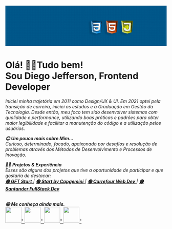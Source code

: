 
![](https://github.com/Diegojfsr/Diegojfsr/blob/main/Imagens/Capa%20Perfil.jpg)


<p dir="auto">
  <h1>Olá! 👋😁Tudo bem!  <br>
  Sou Diego Jefferson, Frontend Developer</h1>  
</p> 

<p dir="auto">
<em>
Iniciei minha trajetória em 2011 como Design/UX & UI. Em 2021 optei pela transição de carreira, iniciei os estudos e a Graduação em Gestão da Tecnologia.
Desde então, meu foco tem sido desenvolver sistemas com qualidade e performance, utilizando boas práticas e padrões para obter maior legibilidade e facilitar a     manutenção do código e a utilização pelos usuários.
  
<strong>😊 Um pouco mais sobre Mim... </strong><br>
Curioso, determinado, focado, apaixonado por desafios e resolução de problemas através dos Métodos de Desenvolvimento e Processos de Inovação.
</em>
</p>

<p dir="auto">
<em>
<strong>👨‍💻 Projetos & Experiência</strong><br>
Esses são alguns dos projetos que tive a oportunidade de participar e que gostaria de destacar:<br>
<a href="https://github.com/Diegojfsr/GFT_Start"> <strong> 🟢 GFT Start</strong> </a> |
<a href="https://github.com/Diegojfsr/Programa_Start_by_Capgemini"> <strong> 🟢 Start by Capgemini</strong> </a>  | 
<a href="https://github.com/Diegojfsr/Carrefour_Web_Developer"> <strong> 🟢 Carrefour Web Dev</strong> </a> |
<a href="https://github.com/Diegojfsr/Santander_Fullstack_Developer"> <strong> 🟢 Santander FullStack Dev</strong> </a></li>
</em>
</p>
<br>

<em>
<strong>😁 Me conheça ainda mais.</strong><br>
</em>




<div style="display:inline">
  <!-- Curriculo --> 
  <a href="https://github.com/Diegojfsr/Curriculo/blob/main/DiegoJfsr-Frontend%20Developer.pdf">
   <img width='50' height='50' src="https://icons8.com.br/icon/23877/curr%C3%ADculo" />"
  </a>
  <!-- Linkedin --> 
  <a href="https://www.linkedin.com/in/diegojfsr/">
   <img width='50' height='50' src="https://cdn.jsdelivr.net/gh/devicons/devicon/icons/linkedin/linkedin-original.svg" />"
  </a>
  <!-- Behance --> 
  <a href="https://www.behance.net/diegojfsr">
   <img width='50' height='50' src="https://cdn.jsdelivr.net/gh/devicons/devicon/icons/behance/behance-original.svg" />"
  </a>
  <!-- Medium --> 
  <a href="https://medium.com/@diegojfsr/about">
   <img width='50' height='50' src="https://cdn.icon-icons.com/icons2/1584/PNG/512/3721675-medium_108052.png" />"
  </a>

</div>



  
  
<!--<a href="https://github.com/Diegojfsr/Curriculo/blob/main/DiegoJfsr-Frontend%20Developer.pdf"> 🔵 Curriculo </a>  | 
<a href="https://www.linkedin.com/in/diegojfsr/"> 🔵  Linkedin </a> | 
<a href="https://github.com/Diegojfsr"> 🔵  Github </a> | 
<a href="https://www.behance.net/diegojfsr">  🔵  Behance </a> |
<a href="https://medium.com/@diegojfsr">  🔵  Medium </a>-->

  
  
<!--
<p dir="auto">
 
<a href="https://www.behance.net/diegojfsr" rel="nofollow"><img src="https://camo.githubusercontent.com/d8c49cc7941a5ddabddf9e7ee44daac5880350225bc8486c6257826580559968/68747470733a2f2f696d672e736869656c64732e696f2f62616467652f41646f62652532304372656174697665253230436c6f75642d4441314632363f7374796c653d666f722d7468652d6261646765266c6f676f3d41646f62652532304372656174697665253230436c6f7564266c6f676f436f6c6f723d7768697465" alt="Curriculo" data-canonical-src="https://img.shields.io/badge/Adobe%20Creative%20Cloud-DA1F26?style=for-the-badge&amp;logo=Curriculo;logoColor=white" style="max-width: 100%;"></a>

<a href="https://www.behance.net/diegojfsr" rel="nofollow"><img src="https://camo.githubusercontent.com/cb4cb3e85732af436d7dd1991aa955e7173050c253e334f2e866b35ca9d87095/68747470733a2f2f696d672e736869656c64732e696f2f62616467652f41646f6265253230496c6c7573747261746f722d4646394130303f7374796c653d666f722d7468652d6261646765266c6f676f3d61646f6265253230696c6c7573747261746f72266c6f676f436f6c6f723d7768697465" alt="Linkedin" data-canonical-src="https://img.shields.io/badge/linkedin-%230077B5.svg?style=for-the-badge&logo=linkedin&logoColor=white" style="max-width: 100%;"></a>

<a href="https://www.behance.net/diegojfsr" rel="nofollow"><img src="https://camo.githubusercontent.com/8493ff73518d90c3f0d981841f0dc2098b4e89db3e076851b372a9dc066913b4/68747470733a2f2f696d672e736869656c64732e696f2f62616467652f41646f6265253230496e44657369676e2d4646333336363f7374796c653d666f722d7468652d6261646765266c6f676f3d41646f6265253230496e44657369676e266c6f676f436f6c6f723d7768697465" alt="Behance" data-canonical-src="https://img.shields.io/badge/Behance-FF3366?style=for-the-badge&amp;logo=Adobe%20InDesign&amp;logoColor=white" style="max-width: 100%;"></a>
  
<a href="https://www.behance.net/diegojfsr" rel="nofollow"><img src="https://camo.githubusercontent.com/7682cd75b45cbe5504360205624d2a57fba784c84d0bdaf7c553406d5c6b1bda/68747470733a2f2f696d672e736869656c64732e696f2f62616467652f426568616e63652d3030353446373f7374796c653d666f722d7468652d6261646765266c6f676f3d626568616e6365266c6f676f436f6c6f723d7768697465" alt="Medium" data-canonical-src="https://img.shields.io/badge/Medium-0054F7?style=for-the-badge&amp;logo=behance&amp;logoColor=white" style="max-width: 100%;"></a>
</p>
-->



